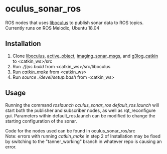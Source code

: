 # oculus_sonar_ros
ROS nodes that uses [liboculus](https://github.com/apl-ocean-engineering/liboculus) to publish sonar data to ROS topics.
Currently runs on ROS Melodic, Ubuntu 18.04

## Installation
  1. Clone [liboculus](https://github.com/apl-ocean-engineering/liboculus), [active_object](https://gitlab.com/apl-ocean-engineering/hmi-lsd-slam-transition/active_object), [imaging_sonar_msgs](https://gitlab.com/apl-ocean-engineering/imaging_sonar_msgs), and [g3log_catkin](https://gitlab.com/apl-ocean-engineering/lsd-slam/g3log_catkin) to <catkin_ws>/src
  2. Run *./fips build* from <catkin_ws>/src/liboculus
  3. Run *catkin_make* from <catkin_ws>
  4. Run *source ./devel/setup.bash* from <catkin_ws>

## Usage
Running the command *roslaunch oculus_sonar_ros default_ros.launch* will start both the publisher and subscriber nodes, as well as rqt_reconfigure gui.
Parameters within default_ros.launch can be modified to change the starting configuration of the sonar.

Code for the nodes used can be found in oculus_sonar_ros/src  
Note: errors with running *catkin_make* in step 2 of Installation may be fixed by switching to the "tanner_working" branch in whatever repo is causing an error.
